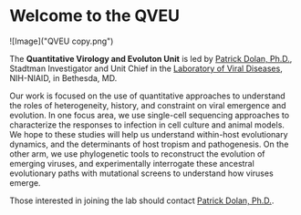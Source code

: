 # Welcome to the QVEU

![Image]("QVEU copy.png")

The **Quantitative Virology and Evoluton Unit** is led by [Patrick Dolan, Ph.D.](https://www.niaid.nih.gov/research/patrick-t-dolan-phd), Stadtman Investigator and Unit Chief in the [Laboratory of Viral Diseases](https://www.niaid.nih.gov/research/lab-viral-diseases), NIH-NIAID, in Bethesda, MD. 

Our work is focused on the use of quantitative approaches to understand the roles of heterogeneity, history, and constraint on viral emergence and evolution. In one focus area, we use single-cell sequencing approaches to characterize the responses to infection in cell culture and animal models. We hope to these studies will help us understand within-host evolutionary dynamics, and the determinants of host tropism and pathogenesis. On the other arm, we use phylogenetic tools to reconstruct the evolution of emerging viruses, and experimentally interrogate these ancestral evolutionary paths with mutational screens to understand how viruses emerge. 

Those interested in joining the lab should contact [Patrick Dolan, Ph.D.](mailto:Patrick.Dolan@nih.gov).
